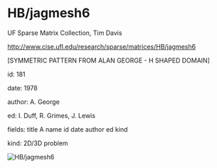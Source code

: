 # HB/jagmesh6

 UF Sparse Matrix Collection, Tim Davis

 http://www.cise.ufl.edu/research/sparse/matrices/HB/jagmesh6

 [SYMMETRIC PATTERN FROM ALAN GEORGE -  H SHAPED DOMAIN]

 id: 181

 date: 1978

 author: A. George

 ed: I. Duff, R. Grimes, J. Lewis

 fields: title A name id date author ed kind

 kind: 2D/3D problem

![HB/jagmesh6](http://yifanhu.net/GALLERY/GRAPHS/GIF_SMALL/HB@jagmesh6.gif)
